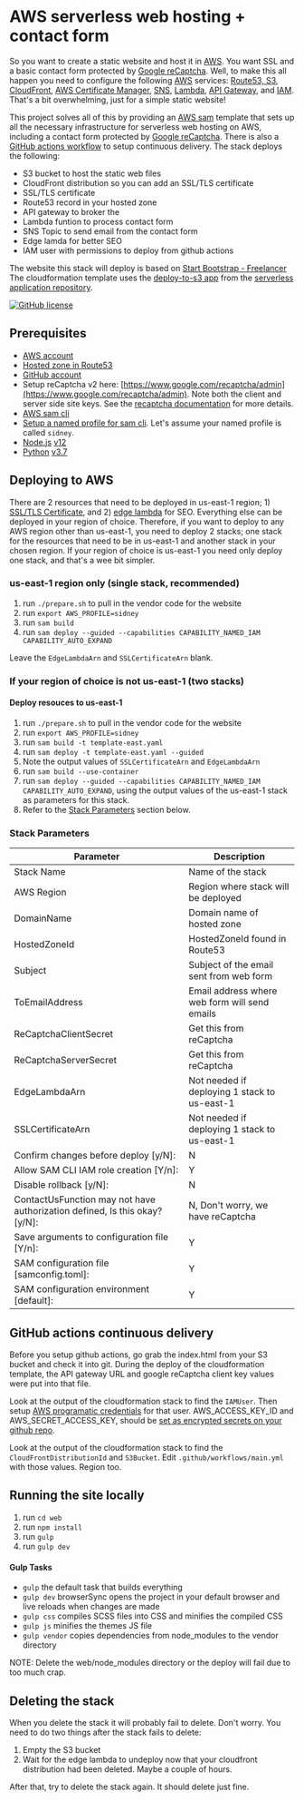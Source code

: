 # AWS serverless web hosting + contact form
So you want to create a static website and host it in [AWS](https://aws.amazon.com/). You want SSL and a basic contact form protected by [Google reCaptcha](https://www.google.com/recaptcha/). Well, to make this all happen you need to configure the following [AWS](https://aws.amazon.com/) services: [Route53, S3](https://aws.amazon.com/route53/), [CloudFront](https://aws.amazon.com/cloudfront/), [AWS Certificate Manager](https://aws.amazon.com/certificate-manager/), [SNS](https://aws.amazon.com/sns/), [Lambda](https://aws.amazon.com/lambda/), [API Gateway](https://aws.amazon.com/api-gateway/), and [IAM](https://aws.amazon.com/iam/). That's a bit overwhelming, just for a simple static website!

This project solves all of this by providing an [AWS sam](https://aws.amazon.com/serverless/sam/) template that sets up all the necessary infrastructure for serverless web hosting on AWS, including a contact form protected by [Google reCaptcha](https://www.google.com/recaptcha/). There is also a [GitHub actions workflow](https://github.com/features/actions) to setup continuous delivery. The stack deploys the following:

- S3 bucket to host the static web files
- CloudFront distribution so you can add an SSL/TLS certificate
- SSL/TLS certificate
- Route53 record in your hosted zone
- API gateway to broker the 
- Lambda funtion to process contact form
- SNS Topic to send email from the contact form
- Edge lamda for better SEO
- IAM user with permissions to deploy from github actions

The website this stack will deploy is based on [Start Bootstrap - Freelancer](https://github.com/startbootstrap/startbootstrap-freelancer)
The cloudformation template uses the [deploy-to-s3 app](https://serverlessrepo.aws.amazon.com/applications/arn:aws:serverlessrepo:us-east-1:375983427419:applications~deploy-to-s3) from the [serverless application repository](https://aws.amazon.com/serverless/serverlessrepo/).

[![GitHub license](https://img.shields.io/badge/license-MIT-blue.svg)](https://github.com/riznob/aws-serverless-web-hosting-plus-contact/blob/master/LICENSE)

## Prerequisites
- [AWS account](https://aws.amazon.com/)
- [Hosted zone in Route53](https://docs.aws.amazon.com/Route53/latest/DeveloperGuide/CreatingHostedZone.html)
- [GitHub account](https://github.com)
- Setup reCaptcha v2 here: [https://www.google.com/recaptcha/admin](https://www.google.com/recaptcha/admin). Note both the client and server side site keys. See the [recaptcha documentation](https://developers.google.com/recaptcha/docs/invisible) for more details.
- [AWS sam cli](https://docs.aws.amazon.com/serverless-application-model/latest/developerguide/serverless-sam-cli-install.html)
- [Setup a named profile for sam cli](https://docs.aws.amazon.com/cli/latest/userguide/cli-configure-profiles.html). Let's assume your named profile is called `sidney`.
- [Node.js](https://nodejs.org/en/) [v12](https://github.com/nvm-sh/nvm)
- [Python](https://www.python.org/) [v3.7](https://github.com/pyenv/pyenv)

## Deploying to AWS
There are 2 resources that need to be deployed in us-east-1 region; 1) [SSL/TLS Certificate](https://docs.aws.amazon.com/AmazonCloudFront/latest/DeveloperGuide/cnames-and-https-requirements.html#https-requirements-aws-region), and 2) [edge lambda](https://docs.aws.amazon.com/AmazonCloudFront/latest/DeveloperGuide/lambda-requirements-limits.html#lambda-requirements-cloudfront-triggers) for SEO. Everything else can be deployed in your region of choice. Therefore, if you want to deploy to any AWS region other than us-east-1, you need to deploy 2 stacks; one stack for the resources that need to be in us-east-1 and another stack in your chosen region. If your region of choice is us-east-1 you need only deploy one stack, and that's a wee bit simpler.

### us-east-1 region only (single stack, recommended)
1. run `./prepare.sh` to pull in the vendor code for the website
1. run `export AWS_PROFILE=sidney`
1. run `sam build`
1. run `sam deploy --guided --capabilities CAPABILITY_NAMED_IAM CAPABILITY_AUTO_EXPAND`

Leave the `EdgeLambdaArn` and `SSLCertificateArn` blank.

### If your region of choice is not us-east-1 (two stacks)
#### Deploy resouces to us-east-1
1. run `./prepare.sh` to pull in the vendor code for the website
1. run `export AWS_PROFILE=sidney`
1. run `sam build -t template-east.yaml`
1. run `sam deploy -t template-east.yaml --guided`
1. Note the output values of `SSLCertificateArn` and `EdgeLambdaArn`
1. run `sam build --use-container`
1. run `sam deploy --guided --capabilities CAPABILITY_NAMED_IAM CAPABILITY_AUTO_EXPAND`, using the output values of the us-east-1 stack as parameters for this stack.
1. Refer to the [Stack Parameters](#stack-parameters) section below.

### Stack Parameters
| Parameter | Description |
| --------- | ----------- |
| Stack Name | Name of the stack |
| AWS Region | Region where stack will be deployed |
| DomainName | Domain name of hosted zone |
| HostedZoneId | HostedZoneId found in Route53 |
| Subject | Subject of the email sent from web form |
| ToEmailAddress | Email address where web form will send emails |
| ReCaptchaClientSecret | Get this from reCaptcha |
| ReCaptchaServerSecret | Get this from reCaptcha |
| EdgeLambdaArn | Not needed if deploying 1 stack to us-east-1 |
| SSLCertificateArn | Not needed if deploying 1 stack to us-east-1 |
| Confirm changes before deploy [y/N]: | N |
| Allow SAM CLI IAM role creation [Y/n]: | Y |
| Disable rollback [y/N]: | N |
| ContactUsFunction may not have authorization defined, Is this okay? [y/N]: | N, Don't worry, we have reCaptcha |
| Save arguments to configuration file [Y/n]: | Y |
| SAM configuration file [samconfig.toml]: | Y |
| SAM configuration environment [default]: | Y |

## GitHub actions continuous delivery
Before you setup github actions, go grab the index.html from your S3 bucket and check it into git. During the deploy of the cloudformation template, the API gateway URL and google reCaptcha client key values were put into that file.

Look at the output of the cloudformation stack to find the `IAMUser`. Then setup [AWS programatic credentials](https://docs.aws.amazon.com/general/latest/gr/aws-sec-cred-types.html#access-keys-and-secret-access-keys) for that user. AWS_ACCESS_KEY_ID and AWS_SECRET_ACCESS_KEY, should be [set as encrypted secrets on your github repo](https://docs.github.com/en/actions/reference/encrypted-secrets).

Look at the output of the cloudformation stack to find the `CloudFrontDistributionId` and `S3Bucket`. Edit `.github/workflows/main.yml` with those values. Region too.

## Running the site locally
1. run `cd web`
1. run `npm install`
2. run `gulp`
3. run `gulp dev`

#### Gulp Tasks
- `gulp` the default task that builds everything
- `gulp dev` browserSync opens the project in your default browser and live reloads when changes are made
- `gulp css` compiles SCSS files into CSS and minifies the compiled CSS
- `gulp js` minifies the themes JS file
- `gulp vendor` copies dependencies from node_modules to the vendor directory

NOTE: Delete the web/node_modules directory or the deploy will fail due to too much crap.

## Deleting the stack
When you delete the stack it will probably fail to delete. Don't worry. You need to do two things after the stack fails to delete:
1. Empty the S3 bucket
1. Wait for the edge lambda to undeploy now that your cloudfront distribution had been deleted. Maybe a couple of hours.

After that, try to delete the stack again. It should delete just fine.
